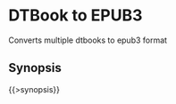 <link rev="dp2:doc" href="../resources/xml/dtbook-to-epub3.xpl"/>
<link rel="rdf:type" href="http://www.daisy.org/ns/pipeline/userdoc"/>
<meta property="dc:title" content="DTBook to EPUB3"/>

# DTBook to EPUB3

Converts multiple dtbooks to epub3 format

## Synopsis

{{>synopsis}}

